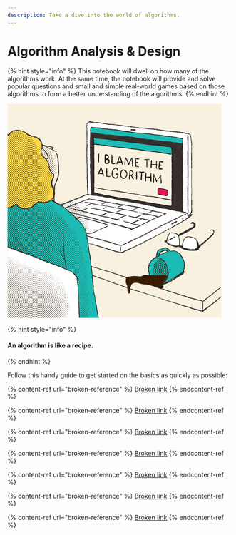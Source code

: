 ```yaml
---
description: Take a dive into the world of algorithms.
---
```


# Algorithm Analysis & Design

{% hint style="info" %}
This notebook will dwell on how many of the algorithms work. At the same time, the notebook will provide and solve popular questions and small and simple real-world games based on those algorithms to form a better understanding of the algorithms.
{% endhint %}



![](.gitbook/assets/algo.gif)

{% hint style="info" %}
#### An algorithm is like a recipe.
{% endhint %}

Follow this handy guide to get started on the basics as quickly as possible:

{% content-ref url="broken-reference" %}
[Broken link](broken-reference)
{% endcontent-ref %}

{% content-ref url="broken-reference" %}
[Broken link](broken-reference)
{% endcontent-ref %}

{% content-ref url="broken-reference" %}
[Broken link](broken-reference)
{% endcontent-ref %}

{% content-ref url="broken-reference" %}
[Broken link](broken-reference)
{% endcontent-ref %}

{% content-ref url="broken-reference" %}
[Broken link](broken-reference)
{% endcontent-ref %}

{% content-ref url="broken-reference" %}
[Broken link](broken-reference)
{% endcontent-ref %}

{% content-ref url="broken-reference" %}
[Broken link](broken-reference)
{% endcontent-ref %}
